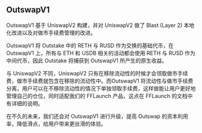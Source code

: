 
## OutswapV1

OutswapV1 基于 UniswapV2 构建，并对 UniswapV2 做了 Blast (Layer 2) 本地化改进以及对做市手续费管理的改进。

OutswapV1 将 Outstake 中的 RETH 与 RUSD 作为交换的基础代币，在 OutswapV1 上，所有与 ETH 和 USDB 相关的活动都会使用 RETH 与 RUSD 作为中间代币，因此 Outstake 将捕获到 OutswapV1 所产生的原生收益。

与 UniswapV2 不同，UniswapV2 只有在移除流动性的时候才会领取做市手续费，做市手续费就包含在移除的流动性中。而OutswapV1 将流动性与做市手续费分离，用户可以在不移除流动性的情况下单独领取手续费，这样做能让用户更好地管理自己的仓位，同时适配我们的 FFLaunch 产品，这点在 FFLaunch 的文档中有详细的说明。

在不久的未来，我们还会对 OutswapV1 进行升级，提高 Outswap 的资本利用率，降低滑点，给用户带来更丝滑的体验。
